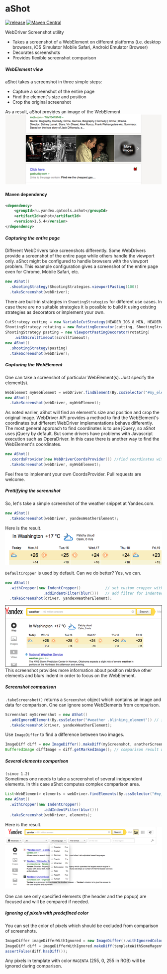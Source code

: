 aShot
=====


[![release](https://img.shields.io/github/v/release/pazone/ashot.svg)](https://github.com/pazone/ashot/releases/latest) [![Maven Central](https://maven-badges.herokuapp.com/maven-central/ru.yandex.qatools.ashot/ashot/badge.svg?style=flat)](https://maven-badges.herokuapp.com/maven-central/ru.yandex.qatools.ashot/ashot)


WebDriver Screenshot utility

* Takes a screenshot of a WebElement on different platforms (i.e. desktop browsers, iOS Simulator Mobile Safari, Android Emulator Browser)
* Decorates screenshots
* Provides flexible screenshot comparison

##### WebElement view

aShot takes a screenshot in three simple steps:
* Capture a screenshot of the entire page
* Find the element's size and position   
* Crop the original screenshot

As a result, aShot provides an image of the WebElement
![images snippet](/doc/img/images_intent_blur.png)

#### Maven dependency
```xml
<dependency>
    <groupId>ru.yandex.qatools.ashot</groupId>
    <artifactId>ashot</artifactId>
    <version>1.5.4</version>
</dependency>
``` 

##### Capturing the entire page

Different WebDrivers take screenshots differently. Some WebDrivers provide a screenshot of the entire page while others handle the viewport only. aShot might be configured to handle browsers with the viewport problem. This example configuration gives a screenshot of the entire page even for Chrome, Mobile Safari, etc. 
```java
new AShot()
  .shootingStrategy(ShootingStrategies.viewportPasting(100))
  .takeScreenshot(webDriver);
```

There are built-in strategies in `ShootingStrategies` for different use cases. In case there are no suitable strategies it is possible to build it using existing strategies as decorators or implement your own.
```java
CutStrategy cutting = new VariableCutStrategy(HEADER_IOS_8_MIN, HEADER_IOS_8_MAX, VIEWPORT_MIN_IOS_8_SIM);
ShootingStrategy rotating = new RotatingDecorator(cutting, ShootingStrategies.simple());
ShootingStrategy pasting = new ViewportPastingDecorator(rotating)
    .withScrollTimeout(scrollTimeout);   
new AShot()
  .shootingStrategy(pasting)
  .takeScreenshot(webDriver);
```

##### Capturing the WebElement

One can take a screenshot of particular WebElement(s). Just specify the element(s).
```java
WebElement myWebElement = webDriver.findElement(By.cssSelector("#my_element"));
new AShot()
  .takeScreenshot(webDriver, myWebElement);
```
 
As noted earlier, aShot will find an element's size and position and crop the original image. WebDriver API provides a method to find the WebElement's coordinates but different WebDriver implementations behave differently. The most general approach to find coordinates is to use jQuery, so aShot uses jQuery by default. But some drivers have problems with Javascript execution such as OperaDriver. In this case there is another way to find the WebElement's coordinates.
```java
new AShot()
  .coordsProvider(new WebDriverCoordsProvider()) //find coordinates with WebDriver API
  .takeScreenshot(webDriver, myWebElement);
```
Feel free to implement your own CoordsProvider. Pull requests are welcome.

##### Prettifying the screenshot

So, let's take a simple screenshot of the weather snippet at Yandex.com.

```java
new AShot()
  .takeScreenshot(webDriver, yandexWeatherElement);
```
Here is the result.
![simple weather snippet](/doc/img/def_crop.png)
 
`DefaultCropper` is used by default. Can we do better? Yes, we can.
 
```java
new AShot()
  .withCropper(new IndentCropper()           // set custom cropper with indentation
                 .addIndentFilter(blur()))   // add filter for indented areas
  .takeScreenshot(driver, yandexWeatherElement);
```
  
![indent blur weather snippet](/doc/img/weather_indent_blur.png)
This screenshot provides more information about position relative other elements and blurs indent in order to focus on the WebElement.  
  
##### Screenshot comparison
```.takeScreenshot()``` returns a ```Screenshot``` object which contains an image and data for comparison. One can ignore some WebElements from comparison.

```java
Screenshot myScreenshot = new AShot()
  .addIgnoredElement(By.cssSelector("#weather .blinking_element")) // ignored element(s)
  .takeScreenshot(driver, yandexWeatherElement);
```

Use `ImageDiffer` to find a difference between two images.

```java
ImageDiff diff = new ImageDiffer().makeDiff(myScreenshot, anotherScreenshot);
BufferedImage diffImage = diff.getMarkedImage(); // comparison result with marked differences
```

##### Several elements comparison
`(since 1.2)`  
Sometimes one needs to take a screenshot of several independent elements. In this case aShot computes complex comparison area.
```java
List<WebElement> elements = webDriver.findElements(By.cssSelector("#my_element, #popup"));
new AShot()
  .withCropper(new IndentCropper() 
                 .addIndentFilter(blur()))
  .takeScreenshot(webDriver, elements);
```
Here is the result.
![complex comparison area](/doc/img/complex_elements.png)

One can see only specified elements (the header and the popup) are focused and will be compared if needed.

##### Ignoring of pixels with predefined color
You can set the color of pixels which should be excluded from comparison of screenshots.
```java
ImageDiffer imageDifferWithIgnored = new ImageDiffer().withIgnoredColor(Color.MAGENTA);
ImageDiff diff = imageDifferWithIgnored.makeDiff(templateWithSomeMagentaPixels, actualScreenshot);
assertFalse(diff.hasDiff());
```
Any pixels in template with color `MAGENTA` (255, 0, 255 in RGB) will be ignored during comparison.
